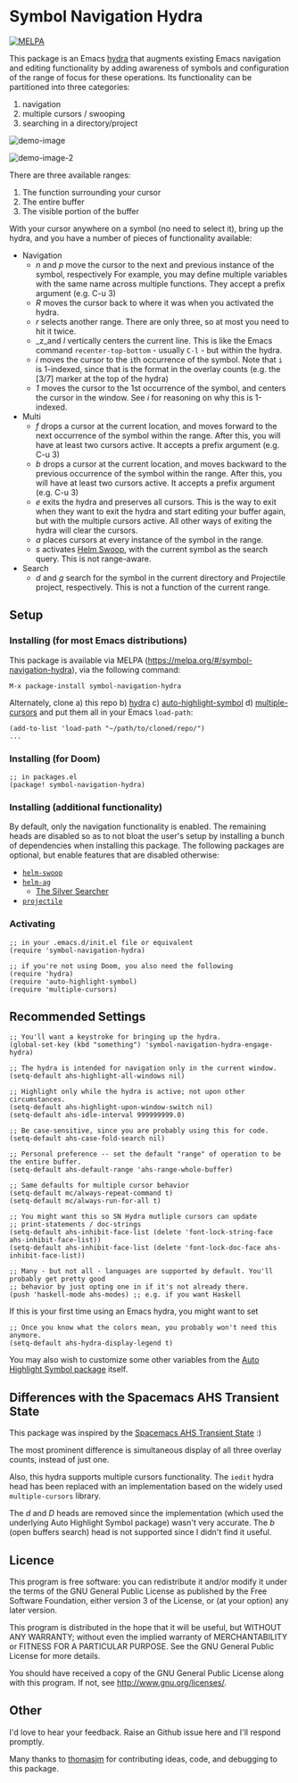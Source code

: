 # Symbol Navigation Hydra

[![MELPA](https://melpa.org/packages/symbol-navigation-hydra-badge.svg)](https://melpa.org/#/symbol-navigation-hydra)

This package is an Emacs [hydra](https://github.com/abo-abo/hydra) that augments existing Emacs navigation and editing functionality by adding awareness of symbols and configuration of the range of focus for these operations. Its functionality can be partitioned into three categories:

1. navigation
2. multiple cursors / swooping
3. searching in a directory/project

![demo-image](demo-image.png)

![demo-image-2](demo-image-2.png)

There are three available ranges:

1. The function surrounding your cursor
2. The entire buffer
3. The visible portion of the buffer

With your cursor anywhere on a symbol (no need to select it), bring up the hydra, and you have a number of pieces of functionality available:

* Navigation
    * _n_ and _p_ move the cursor to the next and previous instance of the symbol, respectively
                  For example, you may define multiple variables with the same name across multiple
                  functions. They accept a prefix argument (e.g. C-u 3)
    * _R_ moves the cursor back to where it was when you activated the hydra.
    * _r_ selects another range. There are only three, so at most you need to hit it twice.
    * _z_and _l_ vertically centers the current line. This is like the Emacs command `recenter-top-bottom` -
          usually `C-l` - but within the hydra.
    * _i_ moves the cursor to the `i`th occurrence of the symbol. Note that `i` is 1-indexed, since that is the format in the overlay counts (e.g. the [3/7] marker at the top of the hydra)
    * _1_ moves the cursor to the 1st occurrence of the symbol, and centers the cursor in the window. See _i_ for reasoning on why this is 1-indexed.
* Multi
    * _f_ drops a cursor at the current location, and moves forward to the next occurrence of the symbol
          within the range. After this, you will have at least two cursors active. It accepts a prefix argument (e.g. C-u 3)
    * _b_ drops a cursor at the current location, and moves backward to the previous occurrence of the symbol
          within the range. After this, you will have at least two cursors active. It accepts a prefix argument (e.g. C-u 3)
    * _e_ exits the hydra and preserves all cursors. This is the way to exit when they want to exit the
          hydra and start editing your buffer again, but with the multiple cursors active. All other ways
          of exiting the hydra will clear the cursors.
    * _a_ places cursors at every instance of the symbol in the range.
    * _s_ activates [Helm Swoop](https://github.com/emacsorphanage/helm-swoop), with the current symbol
          as the search query. This is not range-aware.
* Search
    * _d_ and _g_ search for the symbol in the current directory and Projectile project, respectively.
                  This is not a function of the current range.

## Setup

### Installing (for most Emacs distributions)

This package is available via MELPA (https://melpa.org/#/symbol-navigation-hydra), via the following command:

```
M-x package-install symbol-navigation-hydra
```

Alternately, clone a) this repo b) [hydra](https://github.com/abo-abo/hydra) c) [auto-highlight-symbol](https://github.com/jcs-elpa/auto-highlight-symbol) d) [multiple-cursors](https://github.com/magnars/multiple-cursors.el) and put them all in your Emacs `load-path`:

``` elisp
(add-to-list 'load-path "~/path/to/cloned/repo/")
...
```

### Installing (for Doom)

```elisp
;; in packages.el
(package! symbol-navigation-hydra)
```

### Installing (additional functionality)

By default, only the navigation functionality is enabled. The remaining heads are disabled so as to not bloat the user's setup by installing a bunch of dependencies when installing this package. The following packages are optional, but enable features that are disabled otherwise:

* [`helm-swoop`](https://github.com/emacsorphanage/helm-swoop)
* [`helm-ag`](https://github.com/emacsorphanage/helm-ag)
    * [The Silver Searcher](https://github.com/ggreer/the_silver_searcher)
* [`projectile`](https://github.com/bbatsov/projectile)

### Activating

```elisp
;; in your .emacs.d/init.el file or equivalent
(require 'symbol-navigation-hydra)

;; if you're not using Doom, you also need the following
(require 'hydra)
(require 'auto-highlight-symbol)
(require 'multiple-cursors)
```

## Recommended Settings

```elisp
;; You'll want a keystroke for bringing up the hydra.
(global-set-key (kbd "something") 'symbol-navigation-hydra-engage-hydra)

;; The hydra is intended for navigation only in the current window.
(setq-default ahs-highlight-all-windows nil)

;; Highlight only while the hydra is active; not upon other circumstances.
(setq-default ahs-highlight-upon-window-switch nil)
(setq-default ahs-idle-interval 999999999.0)

;; Be case-sensitive, since you are probably using this for code.
(setq-default ahs-case-fold-search nil)

;; Personal preference -- set the default "range" of operation to be the entire buffer.
(setq-default ahs-default-range 'ahs-range-whole-buffer)

;; Same defaults for multiple cursor behavior
(setq-default mc/always-repeat-command t)
(setq-default mc/always-run-for-all t)

;; You might want this so SN Hydra mutliple cursors can update
;; print-statements / doc-strings
(setq-default ahs-inhibit-face-list (delete 'font-lock-string-face ahs-inhibit-face-list))
(setq-default ahs-inhibit-face-list (delete 'font-lock-doc-face ahs-inhibit-face-list))

;; Many - but not all - languages are supported by default. You'll probably get pretty good
;; behavior by just opting one in if it's not already there.
(push 'haskell-mode ahs-modes) ;; e.g. if you want Haskell
```

If this is your first time using an Emacs hydra, you might want to set

```elisp
;; Once you know what the colors mean, you probably won't need this anymore.
(setq-default ahs-hydra-display-legend t)
```

You may also wish to customize some other variables from the [Auto Highlight Symbol package](https://github.com/jcs-elpa/auto-highlight-symbol) itself.

## Differences with the Spacemacs AHS Transient State

This package was inspired by the [Spacemacs AHS Transient State](https://develop.spacemacs.org/doc/DOCUMENTATION.html#highlight-current-symbol) :)

The most prominent difference is simultaneous display of all three overlay counts, instead of just one.

Also, this hydra supports multiple cursors functionality. The `iedit` hydra head has been replaced with an implementation based on the widely used `multiple-cursors` library.

The _d_ and _D_ heads are removed since the implementation (which used the underlying Auto Highlight Symbol package) wasn't very accurate. The _b_ (open buffers search) head is not supported since I didn't find it useful.

## Licence

This program is free software: you can redistribute it and/or modify it under the terms of the GNU General Public License as published by the Free Software Foundation, either version 3 of the License, or (at your option) any later version.

This program is distributed in the hope that it will be useful, but WITHOUT ANY WARRANTY; without even the implied warranty of MERCHANTABILITY or FITNESS FOR A PARTICULAR PURPOSE. See the GNU General Public License for more details.

You should have received a copy of the GNU General Public License along with this program. If not, see http://www.gnu.org/licenses/.

## Other

I'd love to hear your feedback. Raise an Github issue here and I'll respond promptly.

Many thanks to [thomasjm](http://github.com/thomasjm) for contributing ideas, code, and debugging to this package.
